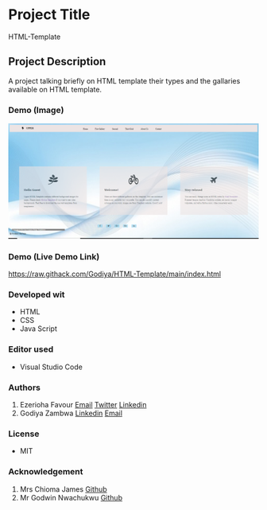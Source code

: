 # Project Title
 HTML-Template

## Project Description
A project talking briefly on HTML template their types and the gallaries available on HTML template.

### Demo (Image)
![A_Screenshot_of_this_project](/pix/Capture.PNG "Page view.")



### Demo (Live Demo Link)
https://raw.githack.com/Godiya/HTML-Template/main/index.html


### Developed wit
* HTML
* CSS
* Java Script

### Editor used
* Visual Studio Code

### Authors
1.  Ezerioha Favour
  [Email](favourmje@gmail.com)
  [Twitter](@FavourMaryjane)
  [Linkedin](www.likedin.com/in/favour-maryjane-1633b919a)
2. Godiya Zambwa 
  [Linkedin](https://www.linkedin.com/in/godiya-zambwa-9343ab1a4) 
  [Email](godiyazambwa@gmail.com)

### License
* MIT 

### Acknowledgement
1. Mrs Chioma James [Github](https://github.com/Chiomy)
2. Mr Godwin Nwachukwu [Github](https://github.com/Gnwin)


